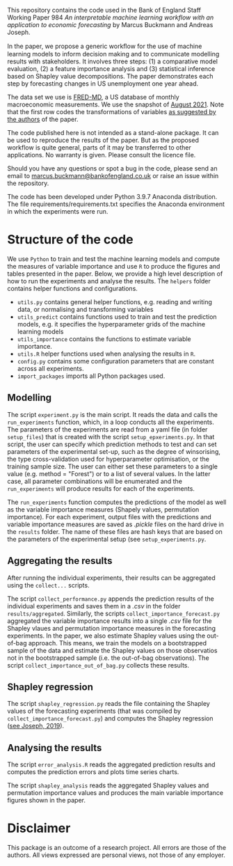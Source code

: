 
This repository contains the code used in the Bank of England Staff Working Paper 984 _An interpretable machine learning workflow with an application to economic forecasting_ by Marcus Buckmann and Andreas Joseph.

In the paper, we propose a generic workﬂow for the use of machine learning models to inform decision making and to communicate modelling results with stakeholders. It
involves three steps: (1) a comparative model evaluation, (2) a feature importance analysis and (3) statistical inference based on Shapley value decompositions. The paper demonstrates each step by forecasting changes in US unemployment one year ahead.

The data set we use is [FRED-MD](https://research.stlouisfed.org/econ/mccracken/fred-databases/), a US database of monthly macroeconomic measurements. We use the snapshot of [August 2021](https://files.stlouisfed.org/files/htdocs/fred-md/monthly/2021-08.csv). Note that the first row codes the transformations of variables [as suggested by the authors](https://s3.amazonaws.com/real.stlouisfed.org/wp/2015/2015-012.pdf) of the paper.

The code published here is not intended as a stand-alone package. It can be used to reproduce the results of the paper. But as the proposed workflow is quite general, parts of it may be transferred to other applications. No warranty is given. Please consult the licence file.

Should you have any questions or spot a bug in the code, please send an email to marcus.buckmann@bankofengland.co.uk or raise an issue within the repository.


The code has been developed under Python 3.9.7 Anaconda distribution. The file requirements/requirements.txt specifies the Anaconda environment in which the experiments were run. 



# Structure of the code

We use ```Python``` to train and test the machine learning models and compute the measures of variable importance and use ```R``` to produce the figures and tables presented in the paper. Below, we provide a high level description of how to run the experiments and analyse the results. The ```helpers``` folder contains helper functions and  configurations. 

 
- ```utils.py``` contains general helper functions, e.g. reading and writing data, or normalising and transforming variables
- ```utils_predict``` contains functions used to train and test the prediction models, e.g. it specifies the hyperparameter grids of the machine learning models
- ```utils_importance``` contains the functions to estimate variable importance.
- ```utils.R``` helper functions used when analysing the results in ```R```.
- ```config.py``` contains some configuration parameters that are constant across all experiments.
- ```import_packages``` imports all Python packages used.

## Modelling


The script ```experiment.py``` is the main script. It reads the data and calls the ```run_experiments``` function, which, in a loop conducts all the experiments.
The parameters of the experiments are read from a yaml file (in folder ```setup_files```) that is created with the script ```setup_epxeriments.py```. In that script, the user can specify which prediction methods to test and can set parameters of the experimental set-up, such as the degree of winsorising, the type cross-validation used for hyperparameter optimisation, or the training sample size. The user can either set these parameters to a single value (e.g. method =  "Forest") or to a list of several values. In the latter case, all parameter combinations will be enumerated and the ```run_experiments``` will produce results for each of the experiments.

The ```run_experiments``` function computes the predictions of the model as well as the variable importance measures (Shapely values, permutation importance). For each  experiment, output files with the predictions and variable importance measures are saved as _.pickle_ files on the hard drive in the ```results``` folder. The name of these files are hash keys that are based on the parameters of the experimental setup (see ```setup_experiments.py```.

## Aggregating the results 

After running the individual experiments, their results can be aggregated using the ```collect...``` scripts. 

The script ```collect_performance.py``` appends the prediction results of the individual experiments and saves them in a _.csv_ in the folder ```results/aggregated```.
Similarly, the scripts ```collect_importance_forecast.py``` aggregated the variable importance results into a single _.csv_ file for the Shapley vlaues and permutation importance measures in the forecasting experiments. In the paper, we also estimate Shapley values using the out-of-bag approach. This means, we train the models on a bootstrapped sample of the data and estimate the Shapley values on those observatios not in the bootstrapped sample (i.e. the out-of-bag observations). The script ```collect_importance_out_of_bag.py``` collects these results.


## Shapley regression 

The script ```shapley_regression.py``` reads the file containing the Shapley values of the forecasting experiments (that was compiled by ```collect_importance_forecast.py```) and computes the Shapley regression ([see Joseph, 2019](https://aps.arxiv.org/abs/1903.04209v1)). 



## Analysing the results

The script ```error_analysis.R``` reads the aggregated prediction results and computes the prediction errors and plots time series charts.

The script ```shapley_analysis``` reads the aggregated Shapley values and permutation importance values and produces the main variable importance figures shown in the paper.










# Disclaimer
This package is an outcome of a research project. All errors are those of the authors. All views expressed are personal views, not those of any employer.
